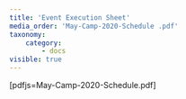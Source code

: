 ```yaml
---
title: 'Event Execution Sheet'
media_order: 'May-Camp-2020-Schedule .pdf'
taxonomy:
    category:
        - docs
visible: true
---
```


[pdfjs=May-Camp-2020-Schedule.pdf]

